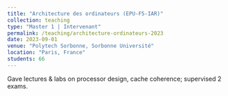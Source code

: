 ```yaml
---
title: "Architecture des ordinateurs (EPU-F5-IAR)"
collection: teaching
type: "Master 1 | Intervenant"
permalink: /teaching/architecture-ordinateurs-2023
date: 2023-09-01
venue: "Polytech Sorbonne, Sorbonne Université"
location: "Paris, France"
students: 66
---
```


Gave lectures & labs on processor design, cache coherence; supervised 2 exams.
